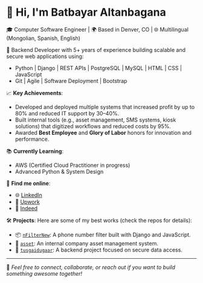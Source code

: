 # 👋 Hi, I'm Batbayar Altanbagana

🎓 Computer Software Engineer | 🌍 Based in Denver, CO | 🌐 Multilingual (Mongolian, Spanish, English)

💼 Backend Developer with 5+ years of experience building scalable and secure web applications using:
- Python | Django | REST APIs | PostgreSQL | MySQL | HTML | CSS | JavaScript
- Git | Agile | Software Deployment | Bootstrap

📈 **Key Achievements**:
- Developed and deployed multiple systems that increased profit by up to 80% and reduced IT support by 30–40%.
- Built internal tools (e.g., asset management, SMS systems, kiosk solutions) that digitized workflows and reduced costs by 95%.
- Awarded **Best Employee** and **Glory of Labor** honors for innovation and performance.

📚 **Currently Learning**:
- AWS (Certified Cloud Practitioner in progress)
- Advanced Python & System Design

🔗 **Find me online**:
- 🌐 [LinkedIn](https://www.linkedin.com/in/batbayar-altanbagana-631845160)
- 💼 [Upwork](https://www.upwork.com/freelancers/~011845219eabd3d07e)
- 📄 [Indeed](https://profile.indeed.com/?hl=en_US&co=US&from=gnav-homepage)

🛠️ **Projects**:
Here are some of my best works (check the repos for details):
- 📦 [`nFilterNew`](https://github.com/batbyr-hub/nFilterNew): A phone number filter built with Django and JavaScript.
- 🏢 [`asset`](https://github.com/batbyr-hub/asset): An internal company asset management system.
- 📱 [`tusgaidugaar`](https://github.com/batbyr-hub/tusgaidugaar): A backend project focused on secure data access.

---

🌟 *Feel free to connect, collaborate, or reach out if you want to build something awesome together!*
